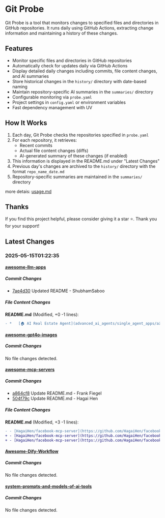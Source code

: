 # Git Probe

Git Probe is a tool that monitors changes to specified files and directories in GitHub repositories. It runs daily using GitHub Actions, extracting change information and maintaining a history of these changes.

## Features

- Monitor specific files and directories in GitHub repositories
- Automatically check for updates daily via GitHub Actions
- Display detailed daily changes including commits, file content changes, and AI summaries
- Store historical changes in the `history/` directory with date-based naming
- Maintain repository-specific AI summaries in the `summaries/` directory
- Configurable monitoring via `probe.yaml`
- Project settings in `config.yaml` or environment variables
- Fast dependency management with UV

## How It Works

1. Each day, Git Probe checks the repositories specified in `probe.yaml`
2. For each repository, it retrieves:
   - Recent commits
   - Actual file content changes (diffs)
   - AI-generated summary of these changes (if enabled)
3. This information is displayed in the README.md under "Latest Changes"
4. Previous day's changes are archived to the `history/` directory with the format `repo_name_date.md`
5. Repository-specific summaries are maintained in the `summaries/` directory

more detais: [usage.md](usage.md)

## Thanks

If you find this project helpful, please consider giving it a star ⭐️. Thank you for your support!


## Latest Changes

### 2025-05-15T01:22:35

#### [awesome-llm-apps](https://github.com/Shubhamsaboo/awesome-llm-apps)

##### Commit Changes

- [7ae4d30](https://github.com/Shubhamsaboo/awesome-llm-apps/commit/7ae4d3018eece5bff0f0821149be8058404cff5b) Updated README - ShubhamSaboo


##### File Content Changes

**README.md** (Modified, +0 -1 lines):

```diff
- *   [🏠 AI Real Estate Agent](advanced_ai_agents/single_agent_apps/ai_real_estate_agent/)
```



#### [awesome-gpt4o-images](https://github.com/jamez-bondos/awesome-gpt4o-images)

##### Commit Changes

No file changes detected.

#### [awesome-mcp-servers](https://github.com/punkpeye/awesome-mcp-servers)

##### Commit Changes

- [a864cf8](https://github.com/punkpeye/awesome-mcp-servers/commit/a864cf896dce7372e0f37221fa037d5ca0025b22) Update README.md - Frank Fiegel
- [504f79c](https://github.com/punkpeye/awesome-mcp-servers/commit/504f79c23be49db176f0332a5744de564084fab1) Update README.md - Hagai Hen


##### File Content Changes

**README.md** (Modified, +3 -1 lines):

```diff
- - [HagaiHen/facebook-mcp-server](https://github.com/HagaiHen/facebook-mcp-server) 🐍 🏠 - Integrates with Facebook Pages to enable direct management of posts, comments, and engagement metrics through the Graph API for streamlined social media management.
+ - [HagaiHen/facebook-mcp-server](https://github.com/HagaiHen/facebook-mcp-server) 🐍 ☁️ - Integrates with Facebook Pages to enable direct management of posts, comments, and engagement metrics through the Graph API for streamlined social media management.
+ - [HagaiHen/facebook-mcp-server](https://github.com/HagaiHen/facebook-mcp-server) 🐍 🏠 - Integrates with Facebook Pages to enable direct management of posts, comments, and engagement metrics through the Graph API for streamlined social media management.
```



#### [Awesome-Dify-Workflow](https://github.com/svcvit/Awesome-Dify-Workflow)

##### Commit Changes

No file changes detected.

#### [system-prompts-and-models-of-ai-tools](https://github.com/x1xhlol/system-prompts-and-models-of-ai-tools)

##### Commit Changes

No file changes detected.

